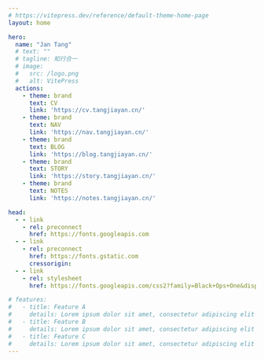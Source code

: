 ```yaml
---
# https://vitepress.dev/reference/default-theme-home-page
layout: home

hero:
  name: "Jan Tang"
  # text: ""
  # tagline: 知行合一
  # image:
  #   src: /logo.png
  #   alt: VitePress
  actions:
    - theme: brand
      text: CV
      link: 'https://cv.tangjiayan.cn/'
    - theme: brand
      text: NAV
      link: 'https://nav.tangjiayan.cn/'
    - theme: brand
      text: BLOG
      link: 'https://blog.tangjiayan.cn/'
    - theme: brand
      text: STORY
      link: 'https://story.tangjiayan.cn/'
    - theme: brand
      text: NOTES
      link: 'https://notes.tangjiayan.cn/'

head:
  - - link
    - rel: preconnect
      href: https://fonts.googleapis.com
  - - link
    - rel: preconnect
      href: https://fonts.gstatic.com
      cressorigin:
  - - link
    - rel: stylesheet
      href: https://fonts.googleapis.com/css2?family=Black+Ops+One&display=swap

# features:
#   - title: Feature A
#     details: Lorem ipsum dolor sit amet, consectetur adipiscing elit
#   - title: Feature B
#     details: Lorem ipsum dolor sit amet, consectetur adipiscing elit
#   - title: Feature C
#     details: Lorem ipsum dolor sit amet, consectetur adipiscing elit
---
```

